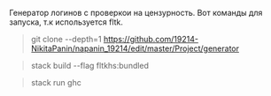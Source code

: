 Генератор логинов c проверкои на цензурность.
Вот команды для запуска, т.к используется fltk.

>git clone --depth=1 https://github.com/19214-NikitaPanin/napanin_19214/edit/master/Project/generator

>stack build --flag fltkhs:bundled

>stack run ghc
